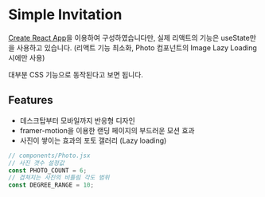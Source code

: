 # Simple Invitation

[Create React App](https://github.com/facebook/create-react-app)을 이용하여 구성하였습니다만, 실제 리액트의 기능은 useState만을 사용하고 있습니다. (리액트 기능 최소화, Photo 컴포넌트의 Image Lazy Loading 시에만 사용)

대부분 CSS 기능으로 동작된다고 보면 됩니다.

## Features

- 데스크탑부터 모바일까지 반응형 디자인
- framer-motion을 이용한 랜딩 페이지의 부드러운 모션 효과
- 사진이 쌓이는 효과의 포토 갤러리 (Lazy loading)

```javascript
// components/Photo.jsx
// 사진 갯수 설정값
const PHOTO_COUNT = 6;
// 겹쳐지는 사진의 비틀림 각도 범위
const DEGREE_RANGE = 10;
```
